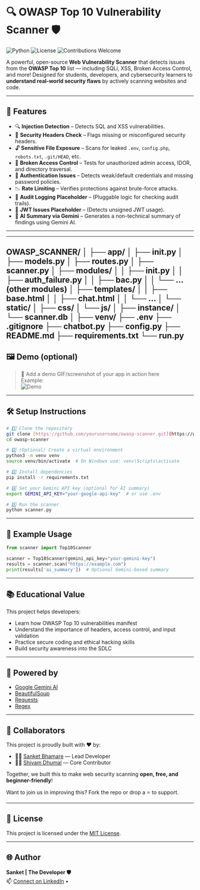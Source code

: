 # 🔍 OWASP Top 10 Vulnerability Scanner 🛡️  
![Python](https://img.shields.io/badge/Python-3.9%2B-blue?logo=python)
![License](https://img.shields.io/badge/License-MIT-green)
![Contributions Welcome](https://img.shields.io/badge/contributions-welcome-orange)

A powerful, open-source **Web Vulnerability Scanner** that detects issues from the **OWASP Top 10** list — including SQLi, XSS, Broken Access Control, and more! Designed for students, developers, and cybersecurity learners to **understand real-world security flaws** by actively scanning websites and code.

---

## 🚀 Features

- 🔍 **Injection Detection** – Detects SQL and XSS vulnerabilities.
- 🧱 **Security Headers Check** – Flags missing or misconfigured security headers.
- 🔓 **Sensitive File Exposure** – Scans for leaked `.env`, `config.php`, `robots.txt`, `.git/HEAD`, etc.
- 👤 **Broken Access Control** – Tests for unauthorized admin access, IDOR, and directory traversal.
- 🔐 **Authentication Issues** – Detects weak/default credentials and missing password policies.
- 📉 **Rate Limiting** – Verifies protections against brute-force attacks.
- 📜 **Audit Logging Placeholder** – (Pluggable logic for checking audit trails).
- 🔐 **JWT Issues Placeholder** – (Detects unsigned JWT usage).
- 🤖 **AI Summary via Gemini** – Generates a non-technical summary of findings using Gemini AI. 

---
---
OWASP_SCANNER/
│
├── app/
│   ├── __init__.py
│   ├── models.py
│   ├── routes.py
│   ├── scanner.py
│   ├── modules/
│   │   ├── __init__.py
│   │   ├── auth_failure.py
│   │   ├── bac.py
│   │   └── ... (other modules)
│   ├── templates/
│   │   ├── base.html
│   │   ├── chat.html
│   │   └── ...
│   └── static/
│       ├── css/
│       └── js/
│
├── instance/
│   └── scanner.db
│
├── venv/
├── .env
├── .gitignore
├── chatbot.py
├── config.py
├── README.md
├── requirements.txt
└── run.py
---
## 🖼️ Demo (optional)

> 🚀 Add a demo GIF/screenshot of your app in action here  
> Example:  
![Demo](https://your-demo-link.gif)

---

## 🛠️ Setup Instructions

```bash
# 1️⃣ Clone the repository
git clone [https://github.com/yourusername/owasp-scanner.git](https://github.com/sanketbhamare656/owasp_scanner.git)
cd owasp-scanner

# 2️⃣ (Optional) Create a virtual environment
python3 -m venv venv
source venv/bin/activate  # On Windows use: venv\Scripts\activate

# 3️⃣ Install dependencies
pip install -r requirements.txt

# 4️⃣ Set your Gemini API key (optional for AI summary)
export GEMINI_API_KEY="your-google-api-key"  # or use .env

# 5️⃣ Run the scanner
python scanner.py
```

---

## 🧪 Example Usage

```python
from scanner import Top10Scanner

scanner = Top10Scanner(gemini_api_key="your-gemini-key")
results = scanner.scan("https://example.com")
print(results['ai_summary'])  # Optional Gemini-based summary
```

---

## 📚 Educational Value

This project helps developers:

- Learn how OWASP Top 10 vulnerabilities manifest
- Understand the importance of headers, access control, and input validation
- Practice secure coding and ethical hacking skills
- Build security awareness into the SDLC

---

## 🤖 Powered by

- [Google Gemini AI](https://deepmind.google/technologies/gemini/)
- [BeautifulSoup](https://www.crummy.com/software/BeautifulSoup/)
- [Requests](https://docs.python-requests.org/en/latest/)
- [Regex](https://docs.python.org/3/library/re.html)

---

## 🤝 Collaborators

This project is proudly built with ❤️ by:

- 👨‍💻 [Sanket Bhamare](https://github.com/sanketbhamare656) — Lead Developer
- 👨‍💻 [Shivam Dhumal](https://github.com/shivamdhumal77) — Core Contributor

Together, we built this to make web security scanning **open, free, and beginner-friendly**!

Want to join us in improving this? Fork the repo or drop a ⭐️ to support.

---
## 📄 License

This project is licensed under the [MIT License](LICENSE).

---

## 🌐 Author

**Sanket | The Developer 🛡️**  
📫 [Connect on LinkedIn](hhttps://www.linkedin.com/in/bhamare-sanket/ttps://www.linkedin.com) • 

